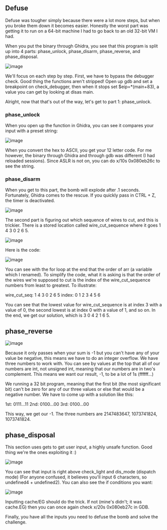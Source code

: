 ## Defuse

Defuse was tougher simply because there were a lot more steps, but when you broke them down it becomes easier. Honestly the worst part was getting it to run on a 64-bit machine I had to go back to an old 32-bit VM I had.

When you put the binary through Ghidra, you see that this program is split up into 4 parts: phase_unlock, phase_disarm, phase_reverse, and phase_disposal. 

![image](https://github.com/tzwukerf/canyouhackit2023/assets/77770175/f7cea77e-17a7-4b54-bca7-fca847b032b9)

We'll focus on each step by step. First, we have to bypass the debugger check. Good thing the functions aren't stripped!
Open up gdb and set a breakpoint on check_debugger, then when it stops set $eip=*(main+83), a value you can get by looking at disas main.

Alright, now that that's out of the way, let's get to part 1: phase_unlock.

### phase_unlock

When you open up the function in Ghidra, you can see it compares your input with a preset string:

![image](https://github.com/tzwukerf/canyouhackit2023/assets/77770175/61bfcbf8-b422-404f-ac5a-43e9bb7d3c59)

When you convert the hex to ASCII, you get your 12 letter code. For me however, the binary through Ghidra and through gdb was different (I had reloaded sessions). Since ASLR is not on, you can do x/10s 0x080eb26c to see the string.

### phase_disarm

When you get to this part, the bomb will explode after .1 seconds. Fortunately, Ghidra comes to the rescue. If you quickly pass in CTRL + Z, the timer is deactivated.

![image](https://github.com/tzwukerf/canyouhackit2023/assets/77770175/f933bab0-94f0-4919-a9d3-76170d4d9193)

The second part is figuring out which sequence of wires to cut, and this is trickier. There is a stored location called wire_cut_sequence where it goes 1 4 3 0 2 6 5.

![image](https://github.com/tzwukerf/canyouhackit2023/assets/77770175/08181550-6da6-45b7-8352-b66e89330eaf)

Here is the code:

![image](https://github.com/tzwukerf/canyouhackit2023/assets/77770175/b6fe3652-3999-4faa-acc5-9e4ece5f49e0)

You can see with the for loop at the end that the order of arr (a variable which I renamed). To simplify the code, what it is asking is that the order of the wires we're supposed to cut is the index of the wire_cut_sequence numbers from least to greatest. To illustrate:

wire_cut_seq: 1 4 3 0 2 6 5
index:        0 1 2 3 4 5 6

You can see that the lowest value for wire_cut_sequence is at index 3 with a value of 0, the second lowest is at index 0 with a value of 1, and so on. In the end, we get our solution, which is 3 0 4 2 1 6 5.

## phase_reverse

![image](https://github.com/tzwukerf/canyouhackit2023/assets/77770175/c9f943ff-dae7-4de5-a298-ce91d42040d6)

Because it only passes when your sum is -1 but you can't have any of your value be negative, this means we have to do an integer overflow. We have three numbers to work with. You can see by values at the top that all of our numbers are int, not unsigned int, meaning that our numbers are in two's complement. This means we want our result, -1, to be a lot of 1s (ffffff...)

We running a 32 bit program, meaning that the first bit (the most significant bit) can't be zero for any of our three values or else that would be a negative number. We have to come up with a solution like this:

1st: 0111...11
2nd: 0100...00
3rd: 0100...00

This way, we get our -1. The three numbers are 2147483647, 1073741824, 1073741824.

## phase_disposal

This section uses gets to get user input, a highly unsafe function. Good thing we're the ones exploiting it :)

![image](https://github.com/tzwukerf/canyouhackit2023/assets/77770175/52a38541-39b1-4d6e-a307-b74900693232)

You can see that input is right above check_light and dis_mode (dispatch mode) (For anyone confused, it believes you'll input 6 characters, so undefined4 + undefined2). You can also see the if conditions you want:

![image](https://github.com/tzwukerf/canyouhackit2023/assets/77770175/5a1293a8-83d2-4f6f-be69-64c8dfb6ddff)

Inputting cache/EG should do the trick. If not (mine's didn't; it was cache.EG) then you can once again check x/20s 0x080eb27c in GDB.

Finally, you have all the inputs you need to defuse the bomb and solve the challenge.
